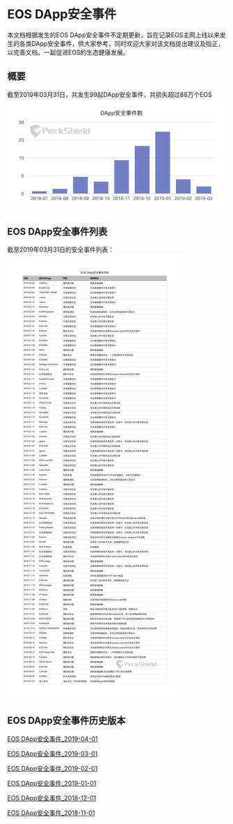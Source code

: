 # EOS DApp安全事件

本文档根据发生的EOS DApp安全事件不定期更新，旨在记录EOS主网上线以来发生的各类DApp安全事件，供大家参考，同时欢迎大家对该文档提出建议及指正，以完善文档，一起促进EOS的生态健康发展。

## 概要
截至2019年03月31日，共发生99起DApp安全事件，共损失超过88万个EOS
![EOS DApp安全事件概要](dapp_attacks_summary.jpg)

## EOS DApp安全事件列表
截至2019年03月31日的安全事件列表：
![EOS DApp安全事件列表](eos_dapp_attacks.png)

## EOS DApp安全事件历史版本
[EOS DApp安全事件_2019-04-01](https://github.com/peckshield/EOS/blob/master/known_dapp_attacks/eos_dapp_attacks/eos_know_dapp_attacks_2019_04_01.md)

[EOS DApp安全事件_2019-03-01](https://github.com/peckshield/EOS/blob/master/known_dapp_attacks/eos_dapp_attacks/eos_know_dapp_attacks_2019_03_01.md)

[EOS DApp安全事件_2019-02-01](https://github.com/peckshield/EOS/blob/master/known_dapp_attacks/eos_dapp_attacks/eos_know_dapp_attacks_2019_02_01.md)

[EOS DApp安全事件_2019-01-01](https://github.com/peckshield/EOS/blob/master/known_dapp_attacks/eos_dapp_attacks/eos_know_dapp_attacks_2019_01_01.md)

[EOS DApp安全事件_2018-12-01](https://github.com/peckshield/EOS/blob/master/known_dapp_attacks/eos_dapp_attacks/eos_know_dapp_attacks_2018_12_01.md)

[EOS DApp安全事件_2018-11-01](https://github.com/peckshield/EOS/blob/master/known_dapp_attacks/eos_dapp_attacks/eos_know_dapp_attacks_2018_11_01.md)
